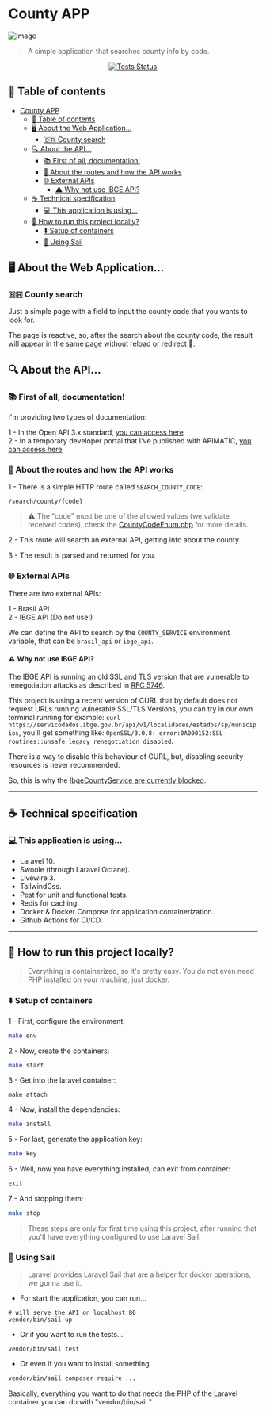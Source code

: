 # County APP

![image](https://github.com/albuquerque53/county-app/assets/57183466/c81152f0-b315-474b-a7d5-23201bdeba3a)

> A simple application that searches county info by code.

<p align="center">
<a href="https://github.com/albuquerque53/county-app/actions/workflows/tests.yml"><img src="https://github.com/albuquerque53/county-app/actions/workflows/tests.yml/badge.svg" alt="Tests Status"></a>
</p>

## :bookmark_tabs: Table of contents

- [County APP](#county-app)
  * [:bookmark_tabs: Table of contents](#bookmark_tabs-table-of-contents)
  * [:desktop_computer: About the Web Application...](#desktop_computer-about-the-web-application)
    + [:brazil: County search](#brazil-county-search)
  * [:mag: About the API...](#mag-about-the-api)
    + [:books: First of all, documentation!](#books-first-of-all-documentation)
    + [:eyes: About the routes and how the API works](#eyes-about-the-routes-and-how-the-api-works)
    + [:globe_with_meridians: External APIs ](#globe_with_meridians-external-apis)
      - [:warning: Why not use IBGE API?](#warning-why-not-use-ibge-api)
  * [:coffee: Technical specification ](#coffee-technical-specification)
    + [:computer: This application is using... ](#computer-this-application-is-using)
  * [:runner: How to run this project locally?](#runner-how-to-run-this-project-locally)
    + [:arrow_down: Setup of containers](#arrow_down-setup-of-containers)
    + [:whale: Using Sail](#whale-using-sail)

## :desktop_computer: About the Web Application...

### :brazil: County search

Just a simple page with a field to input the county code that you wants to look for.

The page is reactive, so, after the search about the county code, the result will appear in the same page without reload or redirect 🔁.

## :mag: About the API...

### :books: First of all, documentation!

I'm providing two types of documentation:

1 - In the Open API 3.x standard, [you can access here](https://github.com/albuquerque53/county-app/blob/main/docs/open_api_specification.yml) <br>
2 - In a temporary developer portal that I've published with APIMATIC, [you can access here](https://www.apimatic.io/apidocs/county-app)

### :eyes: About the routes and how the API works

1 - There is a simple HTTP route called `SEARCH_COUNTY_CODE`:
```
/search/county/{code}
```

> :warning: The "code" must be one of the allowed values (we validate received codes), check the [CountyCodeEnum.php](https://github.com/albuquerque53/county-app/blob/main/app/Enums/CountyCodeEnum.php) for more details.

2 - This route will search an external API, getting info about the county.

3 - The result is parsed and returned for you.

### :globe_with_meridians: External APIs 

There are two external APIs:

1 - Brasil API <br>
2 - IBGE API (Do not use!)

We can define the API to search by the `COUNTY_SERVICE` environment variable, that can be `brasil_api` or `ibge_api`.

#### :warning: Why not use IBGE API?

The IBGE API is running an old SSL and TLS version that are vulnerable to renegotiation attacks as described in [RFC 5746](rfc5746).

This project is using a recent version of CURL that by default does not request URLs running vulnerable SSL/TLS Versions, you can try in our own terminal running for example: `curl https://servicodados.ibge.gov.br/api/v1/localidades/estados/sp/municipios`, you'll get something like: `OpenSSL/3.0.8: error:0A000152:SSL routines::unsafe legacy renegotiation disabled`.

There is a way to disable this behaviour of CURL, but, disabling security resources is never recommended.

So, this is why the [IbgeCountyService are currently blocked](https://github.com/albuquerque53/county-app/blob/main/app/Services/IbgeCountyService.php#L26).

<hr>

## :coffee: Technical specification 

### :computer: This application is using... 

- Laravel 10.
- Swoole (through Laravel Octane).
- Livewire 3.
- TailwindCss.
- Pest for unit and functional tests.
- Redis for caching.
- Docker & Docker Compose for application containerization.
- Github Actions for CI/CD.

<hr>

## :runner: How to run this project locally?

> Everything is containerized, so it's pretty easy. You do not even need PHP installed on your machine, just docker.

### :arrow_down: Setup of containers

1 - First, configure the environment:
```sh
make env
```

2 - Now, create the containers:
```sh
make start
```

3 - Get into the laravel container:
```
make attach
```

4 - Now, install the dependencies:
```sh
make install
```

5 - For last, generate the application key:
```sh
make key
```

6 - Well, now you have everything installed, can exit from container:
```sh
exit
```

7 - And stopping them:
```sh
make stop
```

> These steps are only for first time using this project, after running that you'll have everything configured to use Laravel Sail.

### :whale: Using Sail

> Laravel provides Laravel Sail that are a helper for docker operations, we gonna use it.

* For start the application, you can run...
```
# will serve the API on localhost:80
vendor/bin/sail up
``` 

* Or if you want to run the tests...
```
vendor/bin/sail test
```

* Or even if you want to install something
```sh
vendor/bin/sail composer require ...
```

Basically, everything you want to do that needs the PHP of the Laravel container you can do with "vendor/bin/sail <command>"
